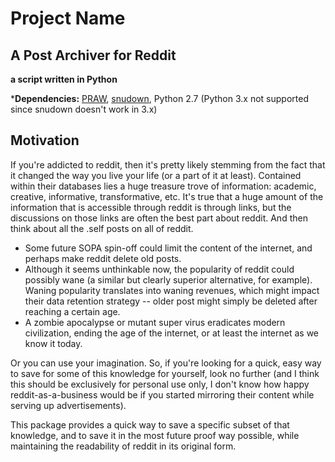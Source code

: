 
# Project Name #

## A Post Archiver for Reddit ##

**a script written in Python**

***Dependencies:** [PRAW](https://github.com/praw-dev/praw), [snudown](https://github.com/reddit/snudown), Python 2.7 (Python 3.x not supported since snudown doesn't work in 3.x)

## Motivation ##

If you're addicted to reddit, then it's pretty likely stemming from the fact that it changed the way you live your life (or a part of it at least). Contained within their databases lies a huge treasure trove of information: academic, creative, informative, transformative, etc. It's true that a huge amount of the information that is accessible through reddit is through links, but the discussions on those links are often the best part about reddit. And then think about all the .self posts on all of reddit.

* Some future SOPA spin-off could limit the content of the internet, and perhaps make reddit delete old posts. 
* Although it seems unthinkable now, the popularity of reddit could possibly wane (a similar but clearly superior alternative, for example). Waning popularity translates into waning revenues, which might impact their data retention strategy -- older post might simply be deleted after reaching a certain age.
* A zombie apocalypse or mutant super virus eradicates modern civilization, ending the age of the internet, or at least the internet as we know it today. 

Or you can use your imagination. So, if you're looking for a quick, easy way to save for some of this knowledge for yourself, look no further (and I think this should be exclusively for personal use only, I don't know how happy reddit-as-a-business would be if you started mirroring their content while serving up advertisements).

This package provides a quick way to save a specific subset of that knowledge, and to save it in the most future proof way possible, while maintaining the readability of reddit in its original form.


